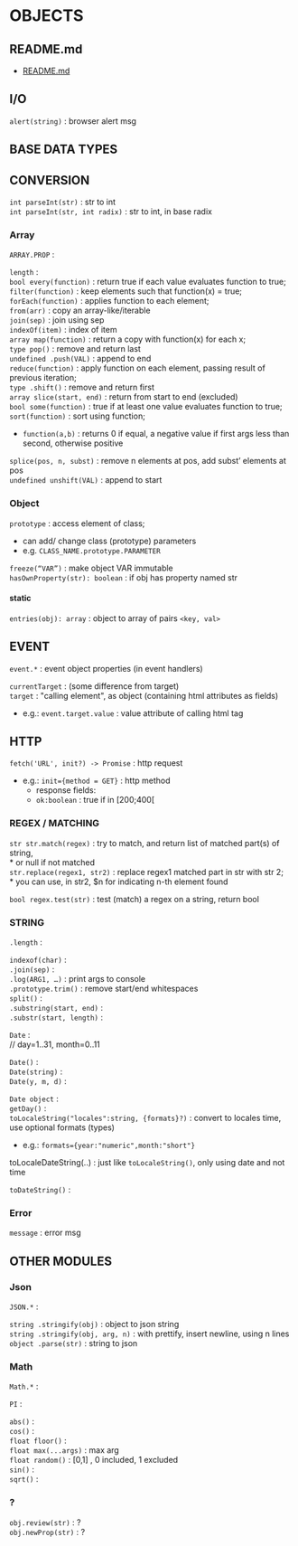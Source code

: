 # OBJECTS  
  
  
## README.md  
*	[README.md](./README.md)  

  
## I/O   
`alert(string)` : browser alert msg  
  
## BASE DATA TYPES

## CONVERSION   
`int parseInt(str)` : str to int  
`int parseInt(str, int radix)` : str to int, in base radix  

### Array   
`ARRAY.PROP` :  

`length` :   
`bool every(function)` : return true if each value evaluates function to true;  
`filter(function)` : keep elements such that function(x) = true;  
`forEach(function)` : applies function to each element;  
`from(arr)` : copy an array-like/iterable  
`join(sep)` : join using sep  
`indexOf(item)` : index of item  
`array map(function)` : return a copy with function(x) for each x;  
`type pop()` : remove and return last  
`undefined .push(VAL)` : append to end  
`reduce(function)` : apply function on each element, passing result of previous iteration;  
`type .shift()` : remove and return first  
`array slice(start, end)` : return from start to end (excluded)  
`bool some(function)` : true if at least one value evaluates function to true;  
`sort(function)` : sort using function;  
*	`function(a,b)` : returns 0 if equal, a negative value if first args less than second, otherwise positive

`splice(pos, n, subst)` : remove n elements at pos, add subst’ elements at pos  
`undefined unshift(VAL)` : append to start   
  
### Object 
`prototype`	: access element of class;  
*	can add/ change class (prototype) parameters  
*	e.g. `CLASS_NAME.prototype.PARAMETER`  

`freeze(“VAR”)` : make object VAR immutable  
`hasOwnProperty(str): boolean` : if obj has property named str  

#### static
`entries(obj): array` : object to array of pairs `<key, val>`  


## EVENT
`event.*` : event object properties (in event handlers)  

`currentTarget` : (some difference from target)  
`target` : "calling element", as object (containing html attributes as fields)  
*	e.g.: `event.target.value` : value attribute of calling html tag  

## HTTP
`fetch('URL', init?) -> Promise` : http request  
*	e.g.: `init={method = GET}` : http method  
	*	response fields:
	*	`ok:boolean` : true if in [200;400[  
  
### REGEX / MATCHING   
`str str.match(regex)` : try to match, and return list of matched part(s) of string,  
	*			or null if not matched  
`str.replace(regex1, str2)` : replace regex1 matched part in str with str 2;  
		*				you can use, in str2, $n for indicating n-th element found  

`bool regex.test(str)` : test (match) a regex on a string, return bool  
  
### STRING   
`.length` :   
  
`indexof(char)` :   
`.join(sep)` :   
`.log(ARG1, …)` : print args to console  
`.prototype.trim()` : remove start/end whitespaces  
`split()` :   
`.substring(start, end)` :   
`.substr(start, length)` :   
  
`Date` :   
// day=1..31, month=0..11  

`Date()` :   
`Date(string)` :   
`Date(y, m, d)` :   
  
`Date object` :   
`getDay()` :   
`toLocaleString("locales":string, {formats}?)` : convert to locales time, use optional formats (types)  
*	e.g.: `formats={year:"numeric",month:"short"}`  

toLocaleDateString(..) : just like `toLocaleString()`, only using date and not time  

`toDateString()` :   
  
### Error
`message` : error msg  


## OTHER MODULES

### Json   
`JSON.*` :  

`string .stringify(obj)` : object to json string  
`string .stringify(obj, arg, n)` : with prettify, insert newline, using n lines  
`object .parse(str)` : string to json  
  
### Math
`Math.*` :  

`PI` :    
  
`abs()` :  
`cos()` :  
`float floor()` :   
`float max(...args)` : max arg  
`float random()` : [0,1] , 0 included, 1 excluded  
`sin()` :  
`sqrt()` :  


### ?
`obj.review(str)` : ?  
`obj.newProp(str)` : ?  